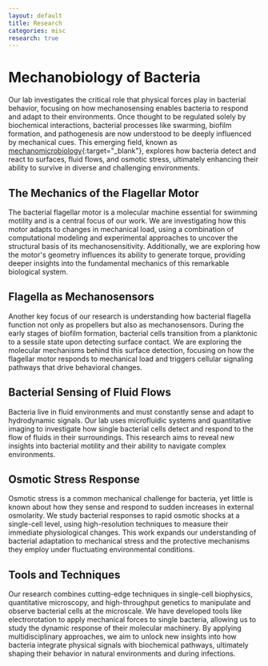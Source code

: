 ```yaml
---
layout: default
title: Research
categories: misc
research: true
---
```

# Mechanobiology of Bacteria

Our lab investigates the critical role that physical forces play in bacterial behavior, focusing on how mechanosensing enables bacteria to respond and adapt to their environments. Once thought to be regulated solely by biochemical interactions, bacterial processes like swarming, biofilm formation, and pathogenesis are now understood to be deeply influenced by mechanical cues. This emerging field, known as [mechanomicrobiology](https://www.nature.com/articles/s41579-019-0314-2){:target="_blank"}, explores how bacteria detect and react to surfaces, fluid flows, and osmotic stress, ultimately enhancing their ability to survive in diverse and challenging environments.

## The Mechanics of the Flagellar Motor
The bacterial flagellar motor is a molecular machine essential for swimming motility and is a central focus of our work. We are investigating how this motor adapts to changes in mechanical load, using a combination of computational modeling and experimental approaches to uncover the structural basis of its mechanosensitivity. Additionally, we are exploring how the motor's geometry influences its ability to generate torque, providing deeper insights into the fundamental mechanics of this remarkable biological system.
## Flagella as Mechanosensors
Another key focus of our research is understanding how bacterial flagella function not only as propellers but also as mechanosensors. During the early stages of biofilm formation, bacterial cells transition from a planktonic to a sessile state upon detecting surface contact. We are exploring the molecular mechanisms behind this surface detection, focusing on how the flagellar motor responds to mechanical load and triggers cellular signaling pathways that drive behavioral changes.
## Bacterial Sensing of Fluid Flows
Bacteria live in fluid environments and must constantly sense and adapt to hydrodynamic signals. Our lab uses microfluidic systems and quantitative imaging to investigate how single bacterial cells detect and respond to the flow of fluids in their surroundings. This research aims to reveal new insights into bacterial motility and their ability to navigate complex environments.
## Osmotic Stress Response
Osmotic stress is a common mechanical challenge for bacteria, yet little is known about how they sense and respond to sudden increases in external osmolarity. We study bacterial responses to rapid osmotic shocks at a single-cell level, using high-resolution techniques to measure their immediate physiological changes. This work expands our understanding of bacterial adaptation to mechanical stress and the protective mechanisms they employ under fluctuating environmental conditions.
## Tools and Techniques
Our research combines cutting-edge techniques in single-cell biophysics, quantitative microscopy, and high-throughput genetics to manipulate and observe bacterial cells at the microscale. We have developed tools like electrorotation to apply mechanical forces to single bacteria, allowing us to study the dynamic response of their molecular machinery. By applying multidisciplinary approaches, we aim to unlock new insights into how bacteria integrate physical signals with biochemical pathways, ultimately shaping their behavior in natural environments and during infections.